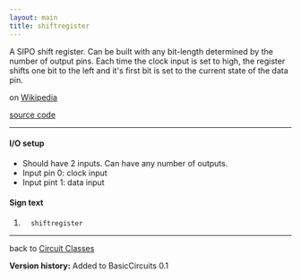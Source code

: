 ```yaml
---
layout: main
title: shiftregister
---
```


A SIPO shift register. Can be built with any bit-length determined by the number of output pins.
Each time the clock input is set to high, the register shifts one bit to the left and it's first bit is set to the current state of the data pin.
 
on [Wikipedia](http://en.wikipedia.org/wiki/Shift_register)

[source code](https://github.com/eisental/BasicCircuits/blob/master/src/main/java/org/tal/basiccircuits/shiftregister.java)

* * *


#### I/O setup 
* Should have 2 inputs. Can have any number of outputs.
* Input pin 0: clock input
* Input pint 1: data input

#### Sign text
1. `   shiftregister   `
***
back to [Circuit Classes](Home)

__Version history:__ Added to BasicCircuits 0.1